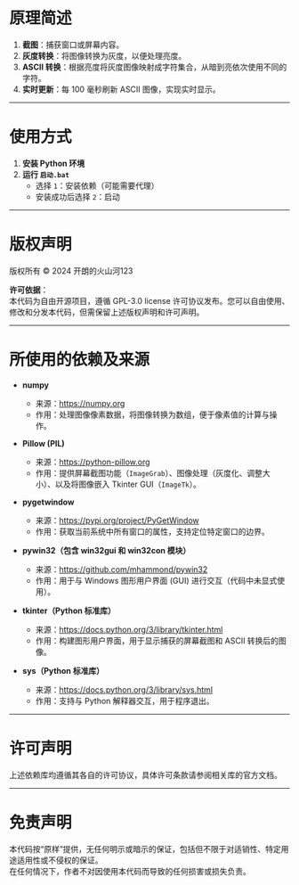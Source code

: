# 原理简述

1. **截图**：捕获窗口或屏幕内容。
2. **灰度转换**：将图像转换为灰度，以便处理亮度。
3. **ASCII 转换**：根据亮度将灰度图像映射成字符集合，从暗到亮依次使用不同的字符。
4. **实时更新**：每 100 毫秒刷新 ASCII 图像，实现实时显示。

---

# 使用方式

1. **安装 Python 环境**  
2. **运行 `启动.bat`**  
   - 选择 `1`：安装依赖（可能需要代理）  
   - 安装成功后选择 `2`：启动  

---

# 版权声明

版权所有 © 2024 开朗的火山河123  

**许可依据**：  
本代码为自由开源项目，遵循 GPL-3.0 license 许可协议发布。您可以自由使用、修改和分发本代码，但需保留上述版权声明和许可声明。

---

# 所使用的依赖及来源

- **numpy**  
  - 来源：https://numpy.org  
  - 作用：处理图像像素数据，将图像转换为数组，便于像素值的计算与操作。

- **Pillow (PIL)**  
  - 来源：https://python-pillow.org  
  - 作用：提供屏幕截图功能（`ImageGrab`）、图像处理（灰度化、调整大小）、以及将图像嵌入 Tkinter GUI（`ImageTk`）。

- **pygetwindow**  
  - 来源：https://pypi.org/project/PyGetWindow  
  - 作用：获取当前系统中所有窗口的属性，支持定位特定窗口的边界。

- **pywin32（包含 win32gui 和 win32con 模块）**  
  - 来源：https://github.com/mhammond/pywin32  
  - 作用：用于与 Windows 图形用户界面 (GUI) 进行交互（代码中未显式使用）。

- **tkinter（Python 标准库）**  
  - 来源：https://docs.python.org/3/library/tkinter.html  
  - 作用：构建图形用户界面，用于显示捕获的屏幕截图和 ASCII 转换后的图像。

- **sys（Python 标准库）**  
  - 来源：https://docs.python.org/3/library/sys.html  
  - 作用：支持与 Python 解释器交互，用于程序退出。

---

# 许可声明

上述依赖库均遵循其各自的许可协议，具体许可条款请参阅相关库的官方文档。

---

# 免责声明

本代码按“原样”提供，无任何明示或暗示的保证，包括但不限于对适销性、特定用途适用性或不侵权的保证。  
在任何情况下，作者不对因使用本代码而导致的任何损害或损失负责。
